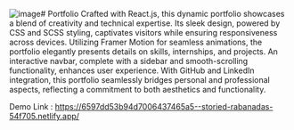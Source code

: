 ![image](https://github.com/Ganeshkumar1007/Portfolio/assets/78259569/cc3ebc85-cf73-421b-b56f-6c9a69126097)# Portfolio
Crafted with React.js, this dynamic portfolio showcases a blend of creativity and technical expertise. Its sleek design, powered by CSS and SCSS styling, captivates visitors while ensuring responsiveness across devices. Utilizing Framer Motion for seamless animations, the portfolio elegantly presents details on skills, internships, and projects. An interactive navbar, complete with a sidebar and smooth-scrolling functionality, enhances user experience. With GitHub and LinkedIn integration, this portfolio seamlessly bridges personal and professional aspects, reflecting a commitment to both aesthetics and functionality.

Demo Link : https://6597dd53b94d7006437465a5--storied-rabanadas-54f705.netlify.app/
